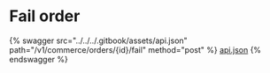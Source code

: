 # Fail order

{% swagger src="../../../.gitbook/assets/api.json" path="/v1/commerce/orders/{id}/fail" method="post" %}
[api.json](../../../.gitbook/assets/api.json)
{% endswagger %}
